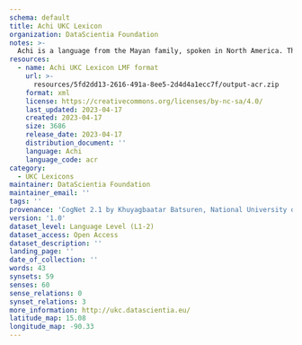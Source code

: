```yaml
---
schema: default
title: Achi UKC Lexicon
organization: DataScientia Foundation
notes: >-
  Achi is a language from the Mayan family, spoken in North America. The UKC Lexicon of Achi is represented as a lexico-semantic network. It consists of words, word senses, synsets, as well as sense-level and synset-level relationships.
resources:
  - name: Achi UKC Lexicon LMF format
    url: >-
      resources/5fd2dd13-2616-491a-8ee5-2d4d4a1ecc7f/output-acr.zip
    format: xml
    license: https://creativecommons.org/licenses/by-nc-sa/4.0/
    last_updated: 2023-04-17
    created: 2023-04-17
    size: 3686
    release_date: 2023-04-17
    distribution_document: ''
    language: Achi
    language_code: acr
category:
  - UKC Lexicons
maintainer: DataScientia Foundation
maintainer_email: ''
tags: ''
provenance: 'CogNet 2.1 by Khuyagbaatar Batsuren, National University of Mongolia (http://cognet.ukc.disi.unitn.it); Native Languages of the Americas 2021.11. by Laura Redish and Orrin Lewis (http://www.native-languages.org); Princeton WordNet 2.1 by Princeton University (https://wordnet.princeton.edu)'
version: '1.0'
dataset_level: Language Level (L1-2)
dataset_access: Open Access
dataset_description: ''
landing_page: ''
date_of_collection: ''
words: 43
synsets: 59
senses: 60
sense_relations: 0
synset_relations: 3
more_information: http://ukc.datascientia.eu/
latitude_map: 15.08
longitude_map: -90.33
---
```

